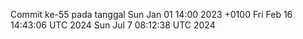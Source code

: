 Commit ke-55 pada tanggal Sun Jan 01 14:00 2023 +0100
Fri Feb 16 14:43:06 UTC 2024
Sun Jul  7 08:12:38 UTC 2024
